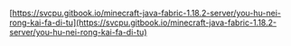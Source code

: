 [https://svcpu.gitbook.io/minecraft-java-fabric-1.18.2-server/you-hu-nei-rong-kai-fa-di-tu](https://svcpu.gitbook.io/minecraft-java-fabric-1.18.2-server/you-hu-nei-rong-kai-fa-di-tu)